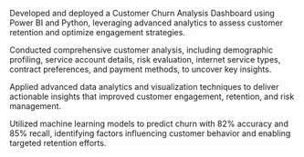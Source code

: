 Developed and deployed a Customer Churn Analysis Dashboard using Power BI and Python, leveraging
advanced analytics to assess customer retention and optimize engagement strategies.

Conducted comprehensive customer analysis, including demographic profiling, service account details, risk
evaluation, internet service types, contract preferences, and payment methods, to uncover key insights.

Applied advanced data analytics and visualization techniques to deliver actionable insights that improved
customer engagement, retention, and risk management.

Utilized machine learning models to predict churn with 82% accuracy and 85% recall, identifying factors
influencing customer behavior and enabling targeted retention efforts.
